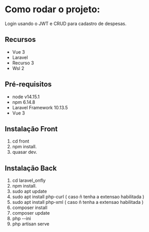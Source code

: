 # Como rodar o projeto:

Login usando o JWT e CRUD para cadastro de despesas. 

## Recursos
- Vue 3
- Laravel
- Recurso 3
- Wsl 2

## Pré-requisitos

- node v14.15.1
- npm 6.14.8
- Laravel Framework 10.13.5
- Vue 3

## Instalação Front

1. cd front
2. npm install.
3. quasar dev.

## Instalação Back

1. cd laravel_onfly
2. npm install.
3. sudo apt update
4. sudo apt install php-curl ( caso ñ tenha a extensao habilitada ) 
5. sudo apt install php-xml  ( caso ñ tenha a extensao habilitada ) 
6. composer install
7. composer update
8. php --ini
9. php artisan serve
